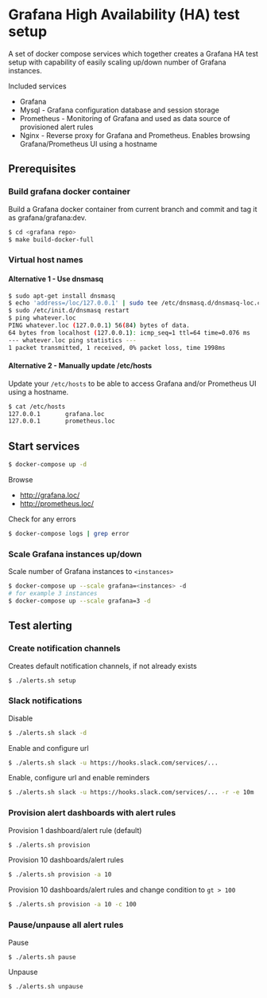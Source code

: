 # Grafana High Availability (HA) test setup

A set of docker compose services which together creates a Grafana HA test setup with capability of easily
scaling up/down number of Grafana instances.

Included services

- Grafana
- Mysql - Grafana configuration database and session storage
- Prometheus - Monitoring of Grafana and used as data source of provisioned alert rules
- Nginx - Reverse proxy for Grafana and Prometheus. Enables browsing Grafana/Prometheus UI using a hostname

## Prerequisites

### Build grafana docker container

Build a Grafana docker container from current branch and commit and tag it as grafana/grafana:dev.

```bash
$ cd <grafana repo>
$ make build-docker-full
```

### Virtual host names

#### Alternative 1 - Use dnsmasq

```bash
$ sudo apt-get install dnsmasq
$ echo 'address=/loc/127.0.0.1' | sudo tee /etc/dnsmasq.d/dnsmasq-loc.conf > /dev/null
$ sudo /etc/init.d/dnsmasq restart
$ ping whatever.loc
PING whatever.loc (127.0.0.1) 56(84) bytes of data.
64 bytes from localhost (127.0.0.1): icmp_seq=1 ttl=64 time=0.076 ms
--- whatever.loc ping statistics ---
1 packet transmitted, 1 received, 0% packet loss, time 1998ms
```

#### Alternative 2 - Manually update /etc/hosts

Update your `/etc/hosts` to be able to access Grafana and/or Prometheus UI using a hostname.

```bash
$ cat /etc/hosts
127.0.0.1       grafana.loc
127.0.0.1       prometheus.loc
```

## Start services

```bash
$ docker-compose up -d
```

Browse

- http://grafana.loc/
- http://prometheus.loc/

Check for any errors

```bash
$ docker-compose logs | grep error
```

### Scale Grafana instances up/down

Scale number of Grafana instances to `<instances>`

```bash
$ docker-compose up --scale grafana=<instances> -d
# for example 3 instances
$ docker-compose up --scale grafana=3 -d
```

## Test alerting

### Create notification channels

Creates default notification channels, if not already exists

```bash
$ ./alerts.sh setup
```

### Slack notifications

Disable

```bash
$ ./alerts.sh slack -d
```

Enable and configure url

```bash
$ ./alerts.sh slack -u https://hooks.slack.com/services/...
```

Enable, configure url and enable reminders

```bash
$ ./alerts.sh slack -u https://hooks.slack.com/services/... -r -e 10m
```

### Provision alert dashboards with alert rules

Provision 1 dashboard/alert rule (default)

```bash
$ ./alerts.sh provision
```

Provision 10 dashboards/alert rules

```bash
$ ./alerts.sh provision -a 10
```

Provision 10 dashboards/alert rules and change condition to `gt > 100`

```bash
$ ./alerts.sh provision -a 10 -c 100
```

### Pause/unpause all alert rules

Pause

```bash
$ ./alerts.sh pause
```

Unpause

```bash
$ ./alerts.sh unpause
```
